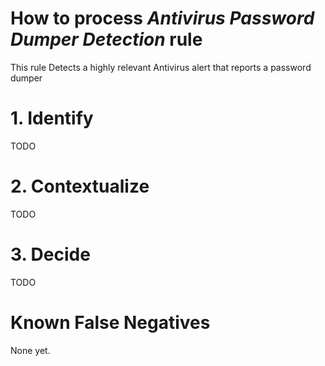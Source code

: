 # How to process *Antivirus Password Dumper Detection* rule
This rule Detects a highly relevant Antivirus alert that reports a password dumper

# 1. Identify
TODO

# 2. Contextualize
TODO

# 3. Decide
TODO

# Known False Negatives
None yet.

